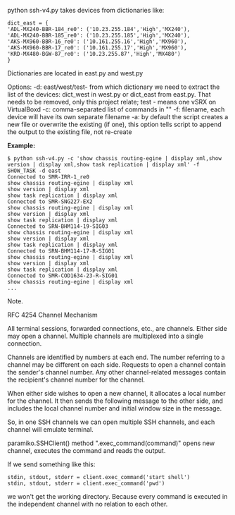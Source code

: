 python ssh-v4.py takes devices from dictionaries like:
```
dict_east = {
'ADL-MX240-BBR-184_re0': ('10.23.255.184','High','MX240'),
'ADL-MX240-BBR-185_re0': ('10.23.255.185','High','MX240'),
'AKS-MX960-BBR-16_re0': ('10.161.255.16','High','MX960'),
'AKS-MX960-BBR-17_re0': ('10.161.255.17','High','MX960'),
'KRD-MX480-BGW-87_re0': ('10.23.255.87','High','MX480')
}
```
Dictionaries are located in east.py and west.py

Options:
-d: east/west/test- from which dictionary we need to extract the list of the devices: dict_west in west.py or dict_east from east.py. That needs to be removed, only this project relate; test - means one vSRX on VirtualBoxd
-c: comma-separated list of commands in ""
-f: filename, each device will have its own separate filename
-a: by default the script creates a new file or overwrite the existing (if one), this option tells script to append the output to the existing file, not re-create
 

**Example:**
```
$ python ssh-v4.py -c 'show chassis routing-egine | display xml,show version | display xml,show task replication | display xml' -f SHOW_TASK -d east
Connected to SMR-IRR-1_re0
show chassis routing-egine | display xml
show version | display xml
show task replication | display xml
Connected to SMR-SNG227-EX2
show chassis routing-egine | display xml
show version | display xml
show task replication | display xml
Connected to SRN-BHM114-19-SIG03
show chassis routing-egine | display xml
show version | display xml
show task replication | display xml
Connected to SRN-BHM114-17-R-SIG01
show chassis routing-egine | display xml
show version | display xml
show task replication | display xml
Connected to SMR-COD1634-23-R-SIG01
show chassis routing-egine | display xml
...
```

Note.

RFC 4254
Channel Mechanism

All terminal sessions, forwarded connections, etc., are channels.
Either side may open a channel.  Multiple channels are multiplexed into a single connection.

Channels are identified by numbers at each end.  The number referring to a channel may be different on each side.  Requests to open a channel contain the sender's channel number.  Any other channel-related messages contain the recipient's channel number for the channel.

 When either side wishes to open a new channel, it allocates a local number for the channel.  It then sends the following message to the other side, and includes the local channel number and initial window size in the message.

 So, in one SSH channels we can open multiple SSH channels, and each channel will emulate terminal.

 paramiko.SSHClient() method ".exec_command(command)" opens new channel, executes the command and reads the output.

 If we send something like this:
 ```
 stdin, stdout, stderr = client.exec_command('start shell')
 stdin, stdout, stderr = client.exec_command('pwd')
 ```
 we won't get the working directory. Because every command is executed in the independent channel with no relation to each other.
